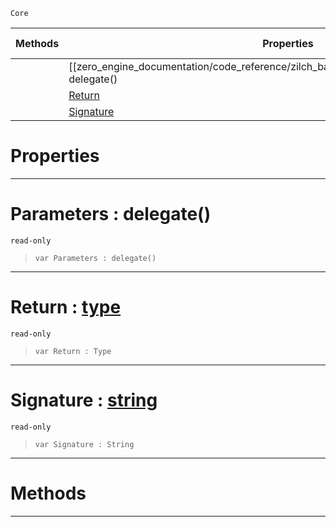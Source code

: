  `Core`

|Methods|Properties|Base Classes|Derived Classes|
|---|---|---|---|
| |[[zero_engine_documentation/code_reference/zilch_base_types/delegatetype/#parameters-delegate() | Parameters]]|[type](https://github.com/zeroengineteam/ZeroDocs/blob/master/code_reference/zilch_base_types/type.markdown)| |
| |[ Return](https://github.com/zeroengineteam/ZeroDocs/blob/master/code_reference/zilch_base_types/delegatetype.markdown#return-zero-engine-docum)| | |
| |[ Signature](https://github.com/zeroengineteam/ZeroDocs/blob/master/code_reference/zilch_base_types/delegatetype.markdown#signature-zero-engine-do)| | |


 #  Properties


---  
 #  Parameters : delegate()

 `read-only`

> 
> ``` lang=cpp, name=Zilch
> var Parameters : delegate()


---  
 #  Return : [type](https://github.com/zeroengineteam/ZeroDocs/blob/master/code_reference/zilch_base_types/type.markdown)

 `read-only`

> 
> ``` lang=cpp, name=Zilch
> var Return : Type


---  
 #  Signature : [string](https://github.com/zeroengineteam/ZeroDocs/blob/master/code_reference/zilch_base_types/string.markdown)

 `read-only`

> 
> ``` lang=cpp, name=Zilch
> var Signature : String


---  
 #  Methods


---  
 

 